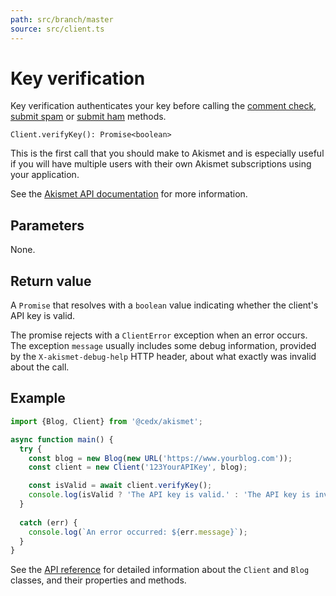 ```yaml
---
path: src/branch/master
source: src/client.ts
---
```


# Key verification
Key verification authenticates your key before calling the [comment check](comment_check.md),
[submit spam](submit_spam.md) or [submit ham](submit_ham.md) methods.

```
Client.verifyKey(): Promise<boolean>
```

This is the first call that you should make to Akismet and is especially useful
if you will have multiple users with their own Akismet subscriptions using your application.

See the [Akismet API documentation](https://akismet.com/development/api/#verify-key) for more information.

## Parameters
None.

## Return value
A `Promise` that resolves with a `boolean` value indicating whether the client's API key is valid.

The promise rejects with a `ClientError` exception when an error occurs.
The exception `message` usually includes some debug information, provided by the `X-akismet-debug-help` HTTP header, about what exactly was invalid about the call.

## Example

```js
import {Blog, Client} from '@cedx/akismet';

async function main() {
  try {
    const blog = new Blog(new URL('https://www.yourblog.com'));
    const client = new Client('123YourAPIKey', blog);

    const isValid = await client.verifyKey();
    console.log(isValid ? 'The API key is valid.' : 'The API key is invalid.');
  }
    
  catch (err) {
    console.log(`An error occurred: ${err.message}`);
  }
}
```

See the [API reference](https://api.belin.io/akismet.js) for detailed information about the `Client` and `Blog` classes, and their properties and methods.
